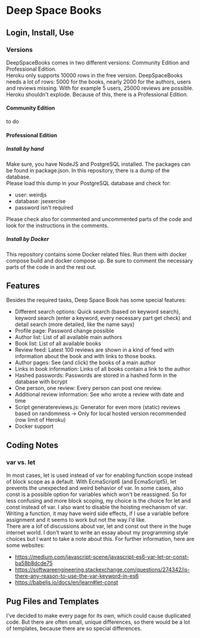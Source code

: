# Deep Space Books
## Login, Install, Use
### Versions
DeepSpaceBooks comes in two different versions: Community Edition and 
Professional Edition.    
Heroku only supports 10000 rows in the free version. DeepSpaceBooks needs 
a lot of rows: 5000 for the books, nearly 2000 for the authors, users 
and reviews missing. With for example 5 users, 25000 reviews are possible.  
Heroku shouldn't explode. Because of this, there is a Professional Edition.

#### Community Edition
to do

#### Professional Edition
##### Install by hand
Make sure, you have NodeJS and PostgreSQL installed. The packages can be 
found in package.json. In this repository, there is a dump of the database.  
Please load this dump in your PostgreSQL database and check for: 
* user: weirdjs   
* database: jsexercise   
* password isn't required

Please check also for commented and uncommented parts of the code and 
look for the instructions in the comments.

##### Install by Docker
This repository contains some Docker related files. Run them with docker 
compose build and docker compose up. Be sure to comment the necessary parts 
of the code in and the rest out.

## Features
Besides the required tasks, Deep Space Book has some special features:
* Different search options: Quick search (based on keyword search), keyword
 search (enter a keyword, every necessary part get check) and detail search
 (more detailed, like the name says)    
* Profile page: Password change possible    
* Author list: List of all available main authors    
* Book list: List of all available books     
* Review feed: Latest 100 reviews are shown in a kind of feed with
 information about the book and with links to those books.
* Author pages: See (and click) the books of a main author    
* Links in book information: Links of all books contain a link to the
 author    
* Hashed passwords: Passwords are stored in a hashed form in the database 
 with bcrypt   
* One person, one review: Every person can post one review.     
* Additional review information: See who wrote a review with date and time    
* Script generatereviews.js: Generator for even more (static) reviews 
based on randomness -> Only for local hosted version recommended  (row
limit of Heroku)
* Docker support

## Coding Notes 
### var vs. let
In most cases, let is used instead of var for enabling function scope instead 
of block scope as a default. With EcmaScript6 (and EcmaScript5), let prevents the unexpected
and weird behavior of var. In some cases, also const is a possible option for
variables which won't be reassigned. So for less confusing and more block
scoping, my choice is the choice for let and const instead of var. I also 
want to disable the hoisting mechanism of var. Writing a function, it may 
have weird side effects, if I use a variable before assignment and it seems 
to work but not the way I'd like.   
There are a lof of discussions about var, let and const out there in the huge
internet world. I don't want to write an essay about my programming style 
choices but I want to take a note about this. For further information, here
are some websites:
* https://medium.com/javascript-scene/javascript-es6-var-let-or-const-ba58b8dcde75
* https://softwareengineering.stackexchange.com/questions/274342/is-there-any-reason-to-use-the-var-keyword-in-es6
* https://babeljs.io/docs/en/learn#let-const

## Pug Files and Templates
I've decided to make every page for its own, which could cause duplicated 
code. But there are often small, unique differences, so there would be 
a lot of templates, because there are so special differences.